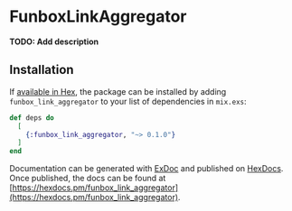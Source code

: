 # FunboxLinkAggregator

**TODO: Add description**

## Installation

If [available in Hex](https://hex.pm/docs/publish), the package can be installed
by adding `funbox_link_aggregator` to your list of dependencies in `mix.exs`:

```elixir
def deps do
  [
    {:funbox_link_aggregator, "~> 0.1.0"}
  ]
end
```

Documentation can be generated with [ExDoc](https://github.com/elixir-lang/ex_doc)
and published on [HexDocs](https://hexdocs.pm). Once published, the docs can
be found at [https://hexdocs.pm/funbox_link_aggregator](https://hexdocs.pm/funbox_link_aggregator).

